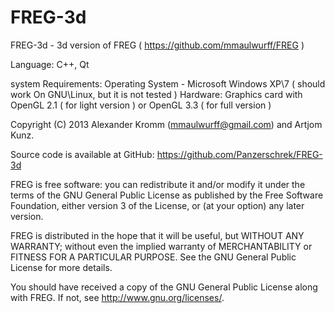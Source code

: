 FREG-3d
=======

FREG-3d - 3d version of FREG ( https://github.com/mmaulwurff/FREG )

Language: C++, Qt

system Requirements: 
Operating System - Microsoft Windows XP\7 ( should work On GNU\Linux, but it is not tested )
Hardware: Graphics card with OpenGL 2.1 ( for light version ) or OpenGL 3.3 ( for full version )


Copyright (C) 2013 Alexander Kromm (mmaulwurff@gmail.com) and Artjom Kunz.

Source code is available at GitHub: https://github.com/Panzerschrek/FREG-3d


FREG is free software: you can redistribute it and/or modify
it under the terms of the GNU General Public License as published by
the Free Software Foundation, either version 3 of the License, or
(at your option) any later version.

FREG is distributed in the hope that it will be useful,
but WITHOUT ANY WARRANTY; without even the implied warranty of
MERCHANTABILITY or FITNESS FOR A PARTICULAR PURPOSE.  See the
GNU General Public License for more details.

You should have received a copy of the GNU General Public License
along with FREG. If not, see <http://www.gnu.org/licenses/>.

